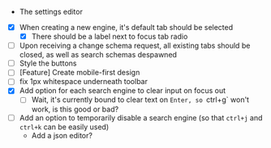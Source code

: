 -  The settings editor
  - [x] When creating a new engine, it's default tab should be selected
    - [x] There should be a label next to focus tab radio
  - [ ] Upon receiving a change schema request, all existing tabs should be closed, as well as search schemas despawned 
  - [ ] Style the buttons
  - [ ] [Feature] Create mobile-first design
- [ ] fix 1px whitespace underneath toolbar
- [x] Add option for each search engine to clear input on focus out
  - [ ] Wait, it's currently bound to clear text on `Enter, so `ctrl+g` won't work, is this good or bad? 
- [ ] Add an option to temporarily disable a search engine (so that `ctrl+j` and `ctrl+k` can be easily used)
  - Add a json editor?
